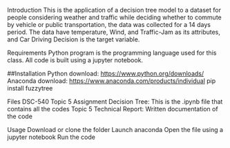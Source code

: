 
Introduction
This is the application of a decision tree model to a dataset for people considering weather and traffic 
while deciding whether to commute by vehicle or public transportation, the data was collected for a 14 days period. The data have 
temperature, Wind, and Traffic-Jam as its attributes, and Car Driving Decision is the target 
variable.

Requirements
Python program is the programming language used for this class. All code is built using a jupyter notebook.

##Installation
Python download: https://www.python.org/downloads/
Anaconda download: https://www.anaconda.com/products/individual
pip install fuzzytree

Files
DSC-540 Topic 5 Assignment Decision Tree:  This is the .ipynb file that contains all the codes
Topic 5 Technical Report: Written documentation of the code

Usage
Download or clone the folder
Launch anaconda
Open the file using a jupyter notebook
Run the code

